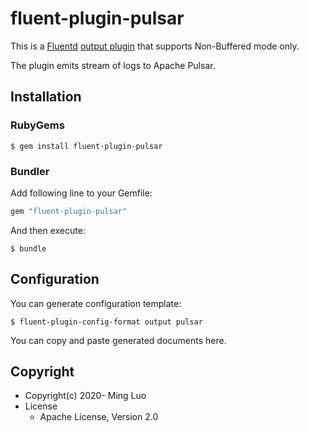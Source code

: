 # fluent-plugin-pulsar

This is a [Fluentd](https://fluentd.org/) [output plugin](https://docs.fluentd.org/output)
that supports Non-Buffered mode only.

The plugin emits stream of logs to Apache Pulsar.

## Installation

### RubyGems

```
$ gem install fluent-plugin-pulsar
```

### Bundler

Add following line to your Gemfile:

```ruby
gem "fluent-plugin-pulsar"
```

And then execute:

```
$ bundle
```

## Configuration

You can generate configuration template:

```
$ fluent-plugin-config-format output pulsar
```

You can copy and paste generated documents here.

## Copyright

* Copyright(c) 2020- Ming Luo
* License
  * Apache License, Version 2.0
